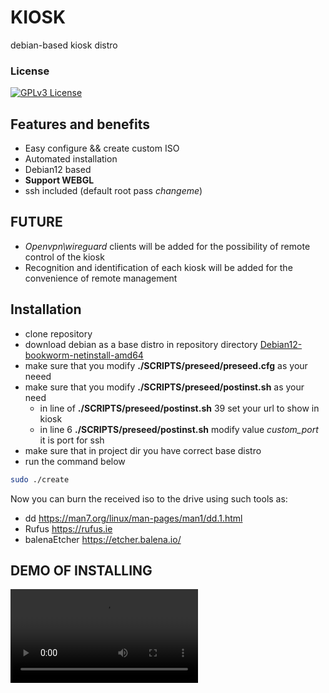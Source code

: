 
# KIOSK

debian-based kiosk distro

### License

[![GPLv3 License](https://img.shields.io/badge/License-GPL%20v3-yellow.svg)](https://opensource.org/licenses/)



## Features and benefits

- Easy configure && create custom ISO 
- Automated installation
- Debian12 based
- **Support WEBGL** 
- ssh included (default root pass *changeme*)
## FUTURE
- *Openvpn\wireguard* clients will be added for the possibility of remote control of the kiosk
- Recognition and identification of each kiosk will be added for the convenience of remote management
## Installation

- clone repository
- download debian as a base distro in repository directory [Debian12-bookworm-netinstall-amd64](https://cdimage.debian.org/debian-cd/current/amd64/iso-cd/debian-12.4.0-amd64-netinst.iso)
- make sure that you modify **./SCRIPTS/preseed/preseed.cfg** as your neeed
- make sure that you modify  **./SCRIPTS/preseed/postinst.sh** as your need 
    - in line of  **./SCRIPTS/preseed/postinst.sh** 39 set your url to show in kiosk
    - in line 6 **./SCRIPTS/preseed/postinst.sh** modify value *custom_port* it is port for ssh
- make sure that in project dir you have correct base distro
- run the command below
```bash
sudo ./create 
```
Now you can burn the received iso to the drive using such tools as:
- dd https://man7.org/linux/man-pages/man1/dd.1.html
- Rufus https://rufus.ie
- balenaEtcher https://etcher.balena.io/

## DEMO OF INSTALLING

<video src='.preview/kiosk.mp4'/>

### Authors

- [@dzhunli](https://github.com/dzhunli)


### Documentation

[Debian pressed](https://www.debian.org/releases/stable/s390x/apbs02.en.html)

[WEBGL on linux](https://forum.onshape.com/discussion/19653/chrome-linux-webgl)
